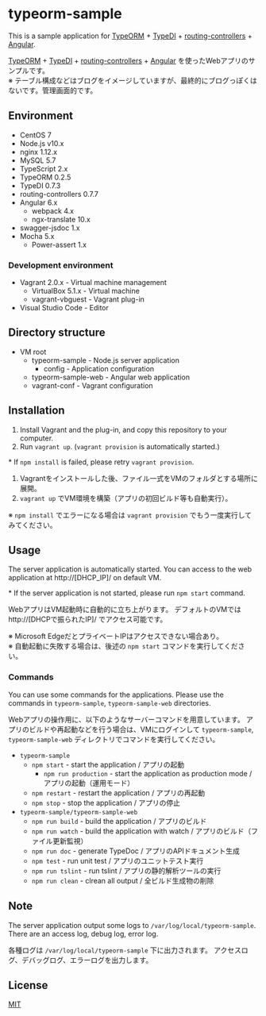 typeorm-sample
===============
This is a sample application for [TypeORM](https://github.com/typeorm/typeorm) + [TypeDI](https://github.com/pleerock/typedi) + [routing-controllers](https://github.com/pleerock/routing-controllers) + [Angular](https://angular.io/).

[TypeORM](https://github.com/typeorm/typeorm) + [TypeDI](https://github.com/pleerock/typedi) + [routing-controllers](https://github.com/pleerock/routing-controllers) + [Angular](https://angular.io/) を使ったWebアプリのサンプルです。  
※ テーブル構成などはブログをイメージしていますが、最終的にブログっぽくはないです。管理画面的です。

## Environment
* CentOS 7
* Node.js v10.x
* nginx 1.12.x
* MySQL 5.7
* TypeScript 2.x
* TypeORM 0.2.5
* TypeDI 0.7.3
* routing-controllers 0.7.7
* Angular 6.x
    * webpack 4.x
    * ngx-translate 10.x
* swagger-jsdoc 1.x
* Mocha 5.x
    * Power-assert 1.x

### Development environment
* Vagrant 2.0.x - Virtual machine management
    * VirtualBox 5.1.x - Virtual machine
    * vagrant-vbguest - Vagrant plug-in
* Visual Studio Code - Editor

## Directory structure
* VM root
    * typeorm-sample - Node.js server application
        * config - Application configuration
    * typeorm-sample-web - Angular web application
    * vagrant-conf - Vagrant configuration

## Installation
1. Install Vagrant and the plug-in, and copy this repository to your computer.
2. Run `vagrant up`. (`vagrant provision` is automatically started.)

\* If `npm install` is failed, please retry `vagrant provision`.

1. Vagrantをインストールした後、ファイル一式をVMのフォルダとする場所に展開。
2. `vagrant up` でVM環境を構築（アプリの初回ビルド等も自動実行）。

※ `npm install` でエラーになる場合は `vagrant provision` でもう一度実行してみてください。

## Usage
The server application is automatically started.
You can access to the web application at http://[DHCP_IP]/ on default VM.

\* If the server application is not started, please run `npm start` command.

WebアプリはVM起動時に自動的に立ち上がります。
デフォルトのVMでは http://[DHCPで振られたIP]/ でアクセス可能です。

※ Microsoft EdgeだとプライベートIPはアクセスできない場合あり。  
※ 自動起動に失敗する場合は、後述の `npm start` コマンドを実行してください。

### Commands
You can use some commands for the applications.
Please use the commands in `typeorm-sample`, `typeorm-sample-web` directories.

Webアプリの操作用に、以下のようなサーバーコマンドを用意しています。
アプリのビルドや再起動などを行う場合は、VMにログインして `typeorm-sample`, `typeorm-sample-web` ディレクトリでコマンドを実行してください。

* `typeorm-sample`
    * `npm start` - start the application / アプリの起動
        * `npm run production` - start the application as production mode / アプリの起動（運用モード）
    * `npm restart` - restart the application / アプリの再起動
    * `npm stop` - stop the application / アプリの停止
* `typeorm-sample/typeorm-sample-web`
    * `npm run build` - build the application / アプリのビルド
    * `npm run watch` - build the application with watch / アプリのビルド（ファイル更新監視）
    * `npm run doc` - generate TypeDoc / アプリのAPIドキュメント生成
    * `npm test` - run unit test / アプリのユニットテスト実行
    * `npm run tslint` - run tslint / アプリの静的解析ツールの実行
    * `npm run clean` - clrean all output / 全ビルド生成物の削除

## Note
The server application output some logs to `/var/log/local/typeorm-sample`.
There are an access log, debug log, error log.

各種ログは `/var/log/local/typeorm-sample` 下に出力されます。
アクセスログ、デバッグログ、エラーログを出力します。

## License
[MIT](https://github.com/ktanakaj/typeorm-sample/blob/master/LICENSE)